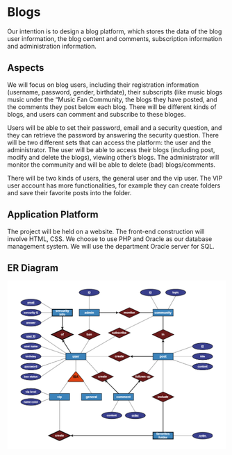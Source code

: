 # Blogs #
Our intention is to design a blog platform, which stores the data of the blog user information, the blog centent and comments, subscription information and administration information.

## Aspects ##
We will focus on blog users, including their registration information (username, password, gender, birthdate), their subscripts (like music  blogs music under the “Music Fan Community, the blogs they have posted, and the comments they post below each blog. There will be different kinds of blogs, and users can comment and subscribe to these bloges.

Users will be able to set their password, email and a security question, and they can retrieve the password by answering the security question.
There will be two different sets that can access the platform: the user and the administrator. The user will be able to access their blogs (including post, modify and delete the blogs), viewing other’s blogs.  The administrator will monitor the community and will be able to delete (bad) blogs/comments.

There will be two kinds of users, the general user and the vip user. The VIP user account has more functionalities, for example they can create folders and save their favorite posts into the folder.


## Application Platform ##
The project will be held on a website. The front-end construction will involve HTML, CSS. We choose to use PHP and Oracle as our database management system. We will use the department Oracle server for SQL.

## ER Diagram ##
![avatar](/figs/ER_Diagram.png)
